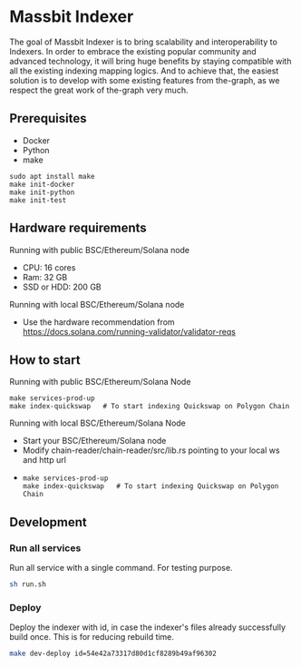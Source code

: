 # Massbit Indexer
The goal of Massbit Indexer is to bring scalability and interoperability to Indexers.
In order to embrace the existing popular community and advanced technology, it will bring huge benefits by staying compatible with all the existing indexing mapping logics.
And to achieve that, the easiest solution is to develop with some existing features from the-graph, as we respect the great work of the-graph very much.

## Prerequisites
- Docker
- Python
- make

```shell
sudo apt install make
make init-docker
make init-python
make init-test
```

## Hardware requirements
Running with public BSC/Ethereum/Solana node
- CPU: 16 cores
- Ram: 32 GB
- SSD or HDD: 200 GB

Running with local BSC/Ethereum/Solana node
- Use the hardware recommendation from https://docs.solana.com/running-validator/validator-reqs

## How to start
Running with public BSC/Ethereum/Solana Node
```shell
make services-prod-up
make index-quickswap   # To start indexing Quickswap on Polygon Chain
```

Running with local BSC/Ethereum/Solana Node
- Start your BSC/Ethereum/Solana node
- Modify chain-reader/chain-reader/src/lib.rs pointing to your local ws and http url
- ```shell
  make services-prod-up
  make index-quickswap   # To start indexing Quickswap on Polygon Chain
  ```

## Development
### Run all services
Run all service with a single command. For testing purpose.
```bash
sh run.sh
```

### Deploy
Deploy the indexer with id, in case the indexer's files already successfully build once. This is for reducing rebuild time.

```bash
make dev-deploy id=54e42a73317d80d1cf8289b49af96302
```